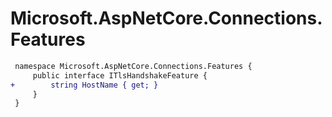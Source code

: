 # Microsoft.AspNetCore.Connections.Features

``` diff
 namespace Microsoft.AspNetCore.Connections.Features {
     public interface ITlsHandshakeFeature {
+        string HostName { get; }
     }
 }
```

